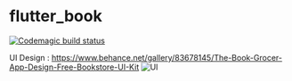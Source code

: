 # flutter_book
[![Codemagic build status](https://api.codemagic.io/apps/5d719d71f7bab7001c3f0b40/5d719d71f7bab7001c3f0b3f/status_badge.svg)](https://codemagic.io/apps/5d719d71f7bab7001c3f0b40/5d719d71f7bab7001c3f0b3f/latest_build)


UI Design : https://www.behance.net/gallery/83678145/The-Book-Grocer-App-Design-Free-Bookstore-UI-Kit
![UI](https://github.com/mukireus/Phone-Book/blob/master/assets/ui.PNG)

